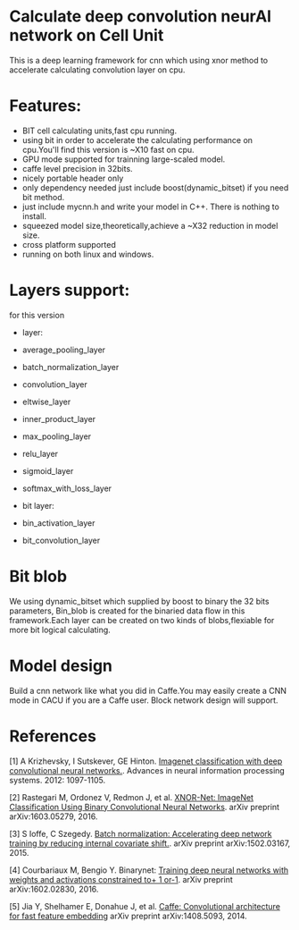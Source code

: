 # Calculate deep convolution neurAl network on Cell Unit

This is a deep learning framework for cnn which using xnor method to accelerate calculating convolution layer on cpu.

# Features:

- BIT cell calculating units,fast cpu running.
 - using bit in order to accelerate the calculating performance on cpu.You'll find this version is ~X10 fast on cpu.
 - GPU mode supported for trainning large-scaled model. 
 - caffe level precision in 32bits.
- nicely portable header only
 - only dependency needed just include boost(dynamic_bitset) if you need bit method.
 - just include mycnn.h and write your model in C++. There is nothing to install.
 - squeezed model size,theoretically,achieve a ~X32 reduction in model size.
- cross platform supported
 - running on both linux and windows.
	
# Layers support:

for this version
	
- layer:
 - average_pooling_layer
 - batch_normalization_layer
 - convolution_layer
 - eltwise_layer
 - inner_product_layer
 - max_pooling_layer
 - relu_layer
 - sigmoid_layer
 - softmax_with_loss_layer
		
- bit layer:
 - bin_activation_layer
 - bit_convolution_layer
		
# Bit blob

We using dynamic_bitset which supplied by boost to binary the 32 bits parameters, Bin_blob is created for the binaried data flow in this framework.Each layer can be created on two kinds of 
blobs,flexiable for more bit logical calculating.

# Model design
	
Build a cnn network like what you did in Caffe.You may easily create a CNN mode in CACU if you are a Caffe user. Block network design will support.
	
# References
[1] A Krizhevsky, I Sutskever, GE Hinton. [Imagenet classification with deep convolutional neural networks.](http://papers.nips.cc/paper/4824-imagenet-classification-with-deep-convolutional-neural-networks.pdf). 
    Advances in neural information processing systems. 2012: 1097-1105.
	
[2] Rastegari M, Ordonez V, Redmon J, et al. [XNOR-Net: ImageNet Classification Using Binary Convolutional Neural Networks](https://arxiv.org/pdf/1603.05279.pdf).
	arXiv preprint arXiv:1603.05279, 2016.

[3] S Ioffe, C Szegedy. [Batch normalization: Accelerating deep network training by reducing internal covariate shift.](https://arxiv.org/pdf/1502.03167v3.pdf).
    arXiv preprint arXiv:1502.03167, 2015.
	
[4] Courbariaux M, Bengio Y. Binarynet: [Training deep neural networks with weights and activations constrained to+ 1 or-1](https://arxiv.org/pdf/1602.02830.pdf). 
	arXiv preprint arXiv:1602.02830, 2016.
	
[5] Jia Y, Shelhamer E, Donahue J, et al. [Caffe: Convolutional architecture for fast feature embedding](https://arxiv.org/pdf/1408.5093.pdf)
	arXiv preprint arXiv:1408.5093, 2014.

